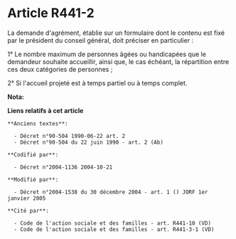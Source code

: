 # Article R441-2

La demande d'agrément, établie sur un formulaire dont le contenu est fixé par le président du conseil général, doit préciser
en particulier :

1° Le nombre maximum de personnes âgées ou handicapées que le demandeur souhaite accueillir, ainsi que, le cas échéant, la
répartition entre ces deux catégories de personnes ;

2° Si l'accueil projeté est à temps partiel ou à temps complet.

**Nota:**



**Liens relatifs à cet article**

	**Anciens textes**:

	  - Décret n°90-504 1990-06-22 art. 2
	  - Décret n°90-504 du 22 juin 1990 - art. 2 (Ab)

	**Codifié par**:

	  - Décret n°2004-1136 2004-10-21

	**Modifié par**:

	  - Décret n°2004-1538 du 30 décembre 2004 - art. 1 () JORF 1er janvier 2005

	**Cité par**:

	  - Code de l'action sociale et des familles - art. R441-10 (VD)
	  - Code de l'action sociale et des familles - art. R441-3-1 (VD)
